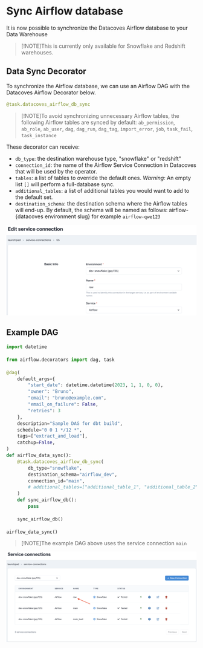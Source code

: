 # Sync Airflow database

It is now possible to synchronize the Datacoves Airflow database to your Data Warehouse

> [!NOTE]This is currently only available for Snowflake and Redshift warehouses.

## Data Sync Decorator

To synchronize the Airflow database, we can use an Airflow DAG with the Datacoves Airflow Decorator below.

```python
@task.datacoves_airflow_db_sync
``` 

> [!NOTE]To avoid synchronizing unnecessary Airflow tables, the following Airflow tables are synced by default: `ab_permission`, `ab_role`, `ab_user`, `dag`, `dag_run`, `dag_tag`, `import_error`, `job`, `task_fail`, `task_instance`

These decorator can receive:

- `db_type`: the destination warehouse type, "snowflake" or "redshift"
- `connection_id`: the name of the Airflow Service Connection in Datacoves that will be used by the operator. 
- `tables`: a list of tables to override the default ones. _Warning:_ An empty list `[]` will perform a full-database sync.
- `additional_tables`: a list of additional tables you would want to add to the default set.
- `destination_schema`: the destination schema where the Airflow tables will end-up. By default, the schema will be named as follows: airflow-{datacoves environment slug} for example `airflow-qwe123`
  
![airflow_load](assets/service_connection_airflow_raw.png)
## Example DAG

```python
import datetime

from airflow.decorators import dag, task

@dag(
    default_args={
        "start_date": datetime.datetime(2023, 1, 1, 0, 0),
        "owner": "Bruno",
        "email": "bruno@example.com",
        "email_on_failure": False,
        "retries": 3
    },
    description="Sample DAG for dbt build",
    schedule="0 0 1 */12 *",
    tags=["extract_and_load"],
    catchup=False,
)
def airflow_data_sync():
    @task.datacoves_airflow_db_sync(
        db_type="snowflake",
        destination_schema="airflow_dev",
        connection_id="main",
        # additional_tables=["additional_table_1", "additional_table_2"],
    )
    def sync_airflow_db():
        pass

    sync_airflow_db()

airflow_data_sync()
```

> [!NOTE]The example DAG above uses the service connection `main`

![Service Connection Raw](assets/service_connection_raw.png)